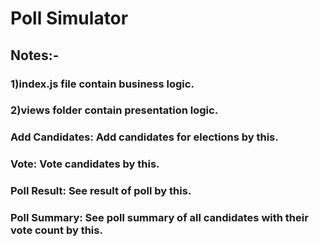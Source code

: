 # Poll Simulator

## Notes:-
### 1)index.js file contain business logic.
### 2)views folder contain presentation logic.

### Add Candidates: Add candidates for elections by this.
### Vote: Vote candidates by this.
### Poll Result: See result of poll by this.
### Poll Summary: See poll summary of all candidates with their vote count by this. 


